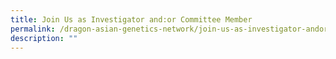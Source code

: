 ```yaml
---
title: Join Us as Investigator and:or Committee Member
permalink: /dragon-asian-genetics-network/join-us-as-investigator-andor-committee-member/
description: ""
---
```

